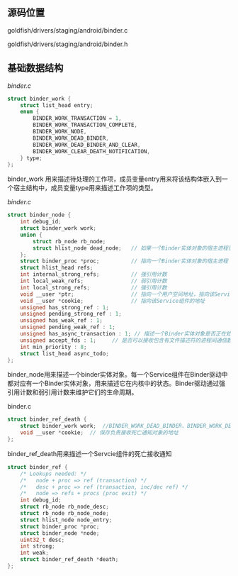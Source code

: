 

## 源码位置

goldfish/drivers/staging/android/binder.c

goldfish/drivers/staging/android/binder.h

## 基础数据结构

*binder.c*

```c
struct binder_work {
	struct list_head entry;
	enum {
		BINDER_WORK_TRANSACTION = 1,
		BINDER_WORK_TRANSACTION_COMPLETE,
		BINDER_WORK_NODE,
		BINDER_WORK_DEAD_BINDER,
		BINDER_WORK_DEAD_BINDER_AND_CLEAR,
		BINDER_WORK_CLEAR_DEATH_NOTIFICATION,
	} type;
};
```

binder_work 用来描述待处理的工作项，成员变量entry用来将该结构体嵌入到一个宿主结构中，成员变量type用来描述工作项的类型。

*binder.c*

```c
struct binder_node {
	int debug_id;
	struct binder_work work;
	union {
		struct rb_node rb_node;
		struct hlist_node dead_node;   // 如果一个Binder实体对象的宿主进程已经死亡了，
	};
	struct binder_proc *proc;          // 指向一个Binder实体对象的宿主进程
	struct hlist_head refs;
	int internal_strong_refs;          // 强引用计数
	int local_weak_refs;               // 弱引用计数
	int local_strong_refs;             // 强引用计数
	void __user *ptr;                  // 指向一个用户空间地址，指向该Service组件内部的一个引用计数对象（类型为weakref_impl）的地址
	void __user *cookie;               // 指向该Service组件的地址
	unsigned has_strong_ref : 1;
	unsigned pending_strong_ref : 1;
	unsigned has_weak_ref : 1;
	unsigned pending_weak_ref : 1;
	unsigned has_async_transaction : 1; // 描述一个Binder实体对象是否正在处理一个异步事务
	unsigned accept_fds : 1;     // 是否可以接收包含有文件描述符的进程间通信数据
	int min_priority : 8;
	struct list_head async_todo;
};
```

binder_node用来描述一个binder实体对象。每一个Service组件在Binder驱动中都对应有一个Binder实体对象，用来描述它在内核中的状态。Binder驱动通过强引用计数和弱引用计数来维护它们的生命周期。

binder.c

```c
struct binder_ref_death {
	struct binder_work work;  //BINDER_WORK_DEAD_BINDER、BINDER_WORK_DEAD_BINDER_AND_CLEAR、BINDER_WORK_CLEAR_DEATH_NOTIFICATION都是死亡通知
	void __user *cookie;  // 保存负责接收死亡通知对象的地址
};
```

binder_ref_death用来描述一个Servcie组件的死亡接收通知



```c
struct binder_ref {
	/* Lookups needed: */
	/*   node + proc => ref (transaction) */
	/*   desc + proc => ref (transaction, inc/dec ref) */
	/*   node => refs + procs (proc exit) */
	int debug_id;
	struct rb_node rb_node_desc;
	struct rb_node rb_node_node;
	struct hlist_node node_entry;
	struct binder_proc *proc;
	struct binder_node *node;
	uint32_t desc;
	int strong;
	int weak;
	struct binder_ref_death *death;
};
```





